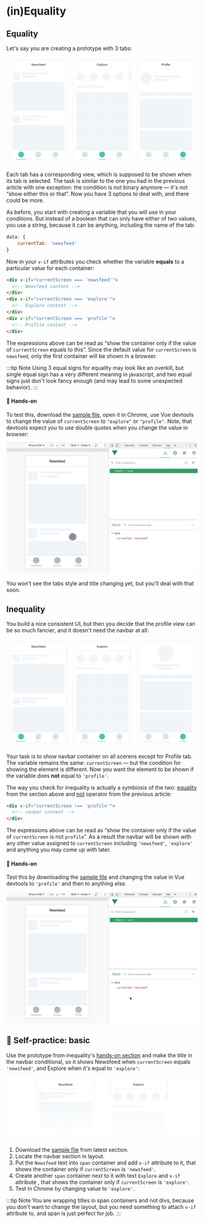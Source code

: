 # (in)Equality

## Equality

Let's say you are creating a prototype with 3 tabs:

![lo-fi wireframes of three screens: newsfeed, explore and profile](./images/condition-equal-wireframes-1.png)

Each tab has a corresponding view, which is supposed to be shown when its tab is selected. The task is similar to the one you had in the previous article with one exception: the condition is not binary anymore — it's not “show either this or that”. Now you have 3 options to deal with, and there could be more.

As before, you start with creating a variable that you will use in your conditions. But instead of a boolean that can only have either of two values, you use a string, because it can be anything, including the name of the tab:

```js
data: {
	currentTab: 'newsfeed'
}
``` 

Now in your `v-if` attributes you check whether the variable **equals** to a particular value for each container:

```html
<div v-if="currentScreen === 'newsfeed'">
  <!-- Newsfeed content -->
</div>
<div v-if="currentScreen === 'explore'">
  <!-- Explore content -->
</div>
<div v-if="currentScreen === 'profile'">
  <!-- Profile content -->
</div>
```

The expressions above can be read as “show the container only if the value of `currentScreen` equals to this”. Since the default value for `currentScreen` is `newsfeed`, only the first container will be shown in a browser.

:::tip Note
Using 3 equal signs for equality may look like an overkill, but single equal sign has a very different meaning in javascript, and two equal signs just don't look fancy enough (and may lead to some unexpected behavior).
:::

#### 👐 Hands-on

To test this, download the [sample file](./../../../course-files/interaction-basics/conditionals-equality-1.html.zip), open it in Chrome, use Vue devtools to change the value of `currentScreen` to `"explore"` or `"profile"`. Note, that devtools expect you to use double quotes when you change the value in browser:

![Changing value in Vue devtools](./images/equality-1.gif)

You won't see the tabs style and title changing yet, but you'll deal with that soon.

## Inequality

You build a nice consistent UI, but then you decide that the profile view can be so much fancier, and it doesn't need the navbar at all:

![lo-fi wireframe with a notification badge on a tab icon](./images/condition-equal-wireframes-2.png)

Your task is to show navbar container on all scerens except for Profile tab. The variable remains the same: `currentScreen` — but the condition for showing the element is different. Now you want the element to be shown if the variable does **not** equal to `'profile'`.

The way you check for inequality is actually a symbiosis of the two: [equality](./equality.md#equality) from the section above and [not](./rendering.md#not) operator from the previous article:

```html
<div v-if="currentScreen !== 'profile'">
  <!-- navbar content -->
</div>
```

The expressions above can be read as “show the container only if the value of `currentScreen` is not `profile`”. As a result the navbar will be shown with any other value assigned to `currentScreen` including `'newsfeed'`, `'explore'` and anything you may come up with later.

#### 👐 Hands-on

Test this by downloading the [sample file](./../../../course-files/interaction-basics/conditionals-equality-2.html.zip) and changing the value in Vue devtools to `'profile'` and then to anything else.

![Changing value in Vue devtools](./images/equality-2.gif)

## 👶 Self-practice: basic

Use the prototype from inequality's [hands-on section](#%F0%9F%91%90-hands-on-2) and make the title in the navbar conditional, so it shows Newsfeed when `currentScreen` equals `'newsfeed'`, and Explore when it's equal to `'explore'`:

![lo-fi wireframe with a two pages: newsfeed and explore and focus on a navbar with different titles](./images/condition-equal-wireframes-3.png)

1. Download the [sample file](./../../../course-files/interaction-basics/conditionals-equality-2.html.zip) from latest section.
2. Locate the navbar section in layout.
3. Put the `Newsfeed` text into `span` container and add `v-if` attribute to it, that shows the container only if `currentScreen` is `'newsfeed'`.
4. Create another `span` container next to it with text `Explore` and `v-if` attribute , that shows the container only if `currentScreen` is `'explore'`.
5. Test in Chrome by changing value to `'explore'`.

:::tip Note
You are wrapping titles in span containers and not divs, because you don't want to change the layout, but you need something to attach `v-if` attribute to, and span is just perfect for job.
:::

<!-- PRO: radio buttons! -->